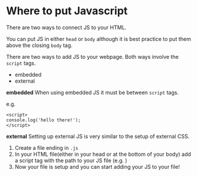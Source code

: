 # Where to put Javascript
There are two ways to connect JS to your HTML.

 You can put JS in either `head` or `body` although it is best practice to put them above the closing `body` tag.

There are two ways to add JS
to your webpage. Both ways involve the `script` tags.
- embedded
- external

**embedded**
When using embedded JS it must be between `script` tags.

e.g.
```
<script>
console.log('hello there!');
</script>
```

**external**
Setting up external JS is very similar to the setup of external CSS.
 1. Create a file ending in `.js`
 2. In your HTML file(either in your head or at the bottom of your body) add a script tag with the path to your JS file (e.g. <script src="exapmle.js"></script>)
 3. Now your file is setup and you can start adding your JS to your file!
